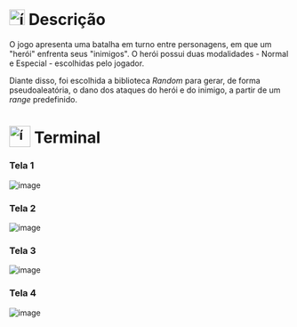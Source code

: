 # <img src="https://github.com/user-attachments/assets/caabfdf0-0f9e-44a3-8200-c6579fe87887" alt="ícone de descrição" width="28"> Descrição
O jogo apresenta uma batalha em turno entre personagens, em que um "herói" enfrenta seus "inimigos". O herói possui duas modalidades - Normal e Especial - escolhidas pelo jogador. 

Diante disso, foi escolhida a biblioteca _Random_ para gerar, de forma pseudoaleatória, o dano dos ataques do herói e do inimigo, a partir de um _range_ predefinido.

# <sub><img src="https://github.com/user-attachments/assets/2bd91f82-43a7-44c6-8fb3-eaa3ca20089e" alt="ícone da tela do terminal" width="38"></sub> Terminal
### Tela 1
![image](https://github.com/user-attachments/assets/3dddde37-34f1-4b4a-a8bb-1949eb25dbf8)

### Tela 2
![image](https://github.com/user-attachments/assets/5798ced1-e746-437e-8d5a-6de63819cd8f)

### Tela 3
![image](https://github.com/user-attachments/assets/0e574a63-f11b-4859-bccf-36ba0b37805d)

### Tela 4
![image](https://github.com/user-attachments/assets/679a2575-a5ce-4459-9ec9-ae3883e48429)

